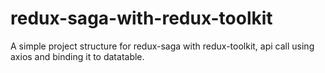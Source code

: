 # redux-saga-with-redux-toolkit
A simple project structure for redux-saga with redux-toolkit, api call using axios and binding it to datatable.
